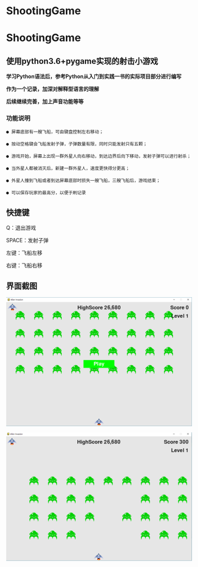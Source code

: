 # ShootingGame

# ShootingGame

## 使用python3.6+pygame实现的射击小游戏  

**学习Python语法后，参考Python从入门到实践一书的实际项目部分进行编写**  

**作为一个记录，加深对解释型语言的理解**  

**后续继续完善，加上声音功能等等**  


### 功能说明  
     
    ● 屏幕底部有一艘飞船，可由键盘控制左右移动；  
    
    ● 按动空格键会飞船发射子弹，子弹数量有限，同时只能发射只有五颗；  
      
    ● 游戏开始，屏幕上出现一群外星人向右移动，到达边界后向下移动，发射子弹可以进行射杀；  
    
    ● 当外星人都被消灭后，新建一群外星人，速度更快得分更高；  
    
    ● 外星人撞到飞船或者到达屏幕底部时损失一艘飞船，三艘飞船后，游戏结束；  
    
    ● 可以保存玩家的最高分，以便于刷记录  
    
## 快捷键  

 Q：退出游戏  
  
 SPACE：发射子弹  
  
 左键：飞船左移  
  
 右键：飞船右移  
  
 
 ## 界面截图
![image](https://github.com/ligb1023561601/ShootingGame/raw/master/images/捕获.PNG)

![image](https://github.com/ligb1023561601/ShootingGame/raw/master/images/捕获1.PNG)
